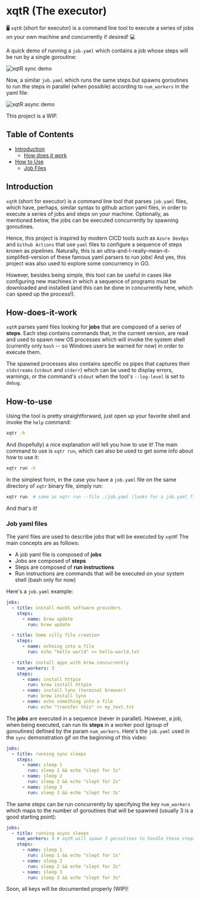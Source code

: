 # xqtR (The executor)

🖥️ `xqtR` (short for executor) is a command line tool to execute a series of jobs on your own machine and concurrently if desired! 💻

A quick demo of running a `job.yaml` which contains a job whose steps will be run by a single goroutine:

![xqtR sync demo](docs/demos/xqtr-sync-demo.gif)

Now, a similar `job.yaml` which runs the same steps but spawns goroutines to run the steps in parallel (when possible) according to `num_workers` in the yaml file:

![xqtR async demo](docs/demos/xqtr-async-demo.gif)

This project is a WIP.

## Table of Contents

- [Introduction](#Introduction)
  - [How does it work](#How-does-it-work)
- [How to Use](#How-to-use)
  - [Job Files](#Job-yaml-files)

## Introduction

`xqtR` (short for executor) is a command line tool that parses `job.yaml` files, which have, perhaps, similar syntax to github action yaml files, in order
to execute a series of jobs and steps on your machine. Optionally, as mentioned below, the jobs can be executed concurrently by spawning goroutines.

Hence, this project is inspired by modern CICD tools such as `Azure DevOps` and `Github Actions` that use `yaml` files to configure a sequence of steps known
as pipelines. Naturally, this is an ultra-and-I-really-mean-it-simplifed-version of these famous yaml parsers to run jobs! And yes, this project was also used
to explore some concurrency in GO.

However, besides being simple, this tool can be useful in cases like configuring new machines in which a sequence of programs must be downloaded and installed
(and this can be done in concurrently here, which can speed up the process!).

## How-does-it-work

`xqtR` parses yaml files looking for **jobs** that are composed of a series of **steps**. Each step contains commands that, in the current version, are read and used
to spawn new OS processes which will invoke the system shell (currently only `bash` -- so Windows users be warned for now) in order to execute them.

The spawned processes also contains specific os pipes that captures their `stdstreams` (`stdout` and `stderr`) which can be used to display errors, warnings, or the
command's `stdout` when the tool's `--log-level` is set to `debug`.

## How-to-use

Using the tool is pretty straightforward, just open up your favorite shell and invoke the `help` command:

```sh
xqtr -h
```

And (hopefully) a nice explanation will tell you how to use it! The main command to use is `xqtr run`, which can also be used to
get some info about how to use it:

```sh
xqtr run -h
```

In the simplest form, in the case you have a `job.yaml` file on the same directory of `xqtr` binary file, simply run:

```sh
xqtr run  # same as xqtr run --file ./job.yaml (looks for a job.yaml file)
```

And that's it!

### Job yaml files

The yaml files are used to describe jobs that will be executed by `xqtR`! The main concepts are as follows:

- A job yaml file is composed of **jobs**
- Jobs are composed of **steps**
- Steps are composed of **run instructions**
- Run instructions are commands that will be executed on your system shell (bash only for now)

Here's a `job.yaml` example:

```yaml
jobs:
  - title: install macOS software providers
    steps:
      - name: brew update
        run: brew update

  - title: Some silly file creation
    steps:
      - name: echoing into a file
        run: echo "hello world" >> hello-world.txt

  - title: install apps with brew concurrently
    num_workers: 3
    steps:
      - name: install httpie
        run: brew install httpie
      - name: install lynx (terminal browser)
        run: brew install lynx
      - name: echo something into a file
        run: echo "transfer this" >> my_text.txt
```

The **jobs** are executed in a sequence (never in parallel). However, a job, when being executed, can run its **steps** in a worker pool (group of goroutines) defined by the param `num_workers`. Here's the `job.yaml` used in the `sync` demonstration gif on the beginning of this video:

```yaml
jobs:
  - title: running sync sleeps
    steps:
      - name: sleep 1
        run: sleep 1 && echo "slept for 1s"
      - name: sleep 2
        run: sleep 2 && echo "slept for 2s"
      - name: sleep 3
        run: sleep 3 && echo "slept for 3s"
```

The same steps can be run concurrently by specifying the key `num_workers` which maps to the number of goroutines that will be spawned (usually 3 is a good starting point):

```yaml
jobs:
  - title: running async sleeps
    num_workers: 3 # xqtR will spawn 3 goroutines to handle these steps!
    steps:
      - name: sleep 1
        run: sleep 1 && echo "slept for 1s"
      - name: sleep 2
        run: sleep 2 && echo "slept for 2s"
      - name: sleep 3
        run: sleep 3 && echo "slept for 3s"
```

Soon, all keys will be documented properly (WIP)!
